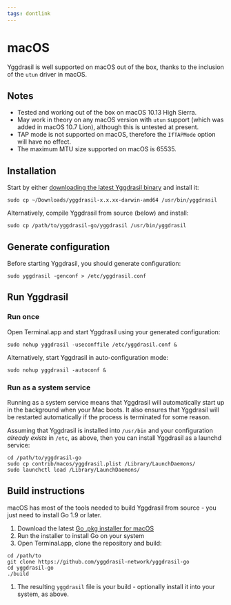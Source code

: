```yaml
---
tags: dontlink
---
```


# macOS

Yggdrasil is well supported on macOS out of the box, thanks to the inclusion of the `utun` driver in macOS.

## Notes

- Tested and working out of the box on macOS 10.13 High Sierra.
- May work in theory on any macOS version with `utun` support (which was added in macOS 10.7 Lion), although this is untested at present.
- TAP mode is not supported on macOS, therefore the `IfTAPMode` option will have no effect.
- The maximum MTU size supported on macOS is 65535.

## Installation

Start by either [downloading the latest Yggdrasil binary](https://circleci.com/api/v1.1/project/github/yggdrasil-network/yggdrasil-go/latest/artifacts) and install it:
```
sudo cp ~/Downloads/yggdrasil-x.x.xx-darwin-amd64 /usr/bin/yggdrasil
```
Alternatively, compile Yggdrasil from source (below) and install:
```
sudo cp /path/to/yggdrasil-go/yggdrasil /usr/bin/yggdrasil
```

## Generate configuration

Before starting Yggdrasil, you should generate configuration:
```
sudo yggdrasil -genconf > /etc/yggdrasil.conf
```

## Run Yggdrasil

### Run once

Open Terminal.app and start Yggdrasil using your generated configuration:
```
sudo nohup yggdrasil -useconffile /etc/yggdrasil.conf &
```
Alternatively, start Yggdrasil in auto-configuration mode:
```
sudo nohup yggdrasil -autoconf &
```

### Run as a system service

Running as a system service means that Yggdrasil will automatically start up in the background when your Mac boots. It also ensures that Yggdrasil will be restarted automatically if the process is terminated for some reason.

Assuming that Yggdrasil is installed into `/usr/bin` and your configuration *already exists* in `/etc`, as above, then you can install Yggdrasil as a launchd service:
```
cd /path/to/yggdrasil-go
sudo cp contrib/macos/yggdrasil.plist /Library/LaunchDaemons/
sudo launchctl load /Library/LaunchDaemons/
```

## Build instructions

macOS has most of the tools needed to build Yggdrasil from source - you just need to install Go 1.9 or later.

1. Download the latest [Go .pkg installer for macOS](https://golang.org/dl/)
1. Run the installer to install Go on your system
1. Open Terminal.app, clone the repository and build:
```
cd /path/to
git clone https://github.com/yggdrasil-network/yggdrasil-go
cd yggdrasil-go
./build
```
1. The resulting `yggdrasil` file is your build - optionally install it into your system, as above.
